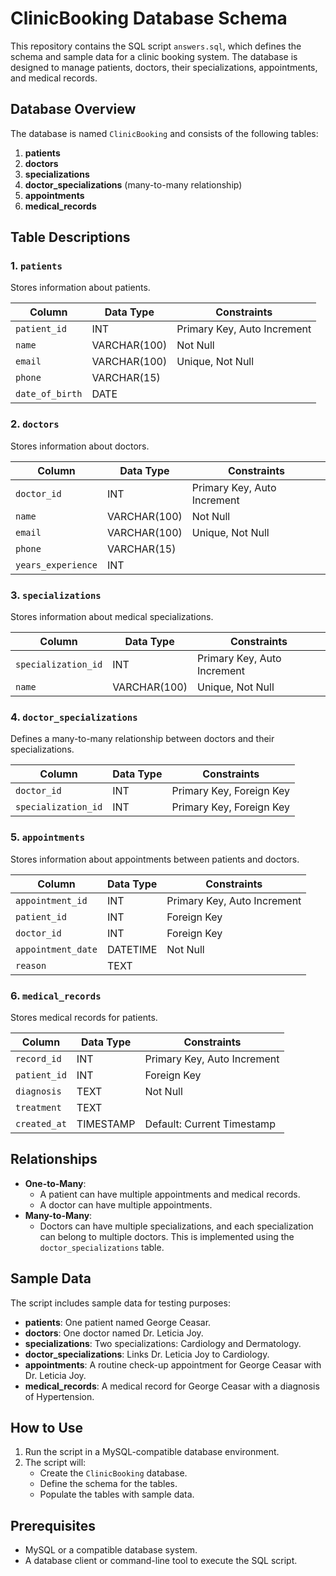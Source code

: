 # ClinicBooking Database Schema

This repository contains the SQL script `answers.sql`, which defines the schema and sample data for a clinic booking system. The database is designed to manage patients, doctors, their specializations, appointments, and medical records.

## Database Overview

The database is named `ClinicBooking` and consists of the following tables:

1. **patients**
2. **doctors**
3. **specializations**
4. **doctor_specializations** (many-to-many relationship)
5. **appointments**
6. **medical_records**

## Table Descriptions

### 1. `patients`
Stores information about patients.

| Column         | Data Type     | Constraints                  |
|----------------|---------------|------------------------------|
| `patient_id`   | INT           | Primary Key, Auto Increment  |
| `name`         | VARCHAR(100)  | Not Null                     |
| `email`        | VARCHAR(100)  | Unique, Not Null             |
| `phone`        | VARCHAR(15)   |                              |
| `date_of_birth`| DATE          |                              |

### 2. `doctors`
Stores information about doctors.

| Column             | Data Type     | Constraints                  |
|--------------------|---------------|------------------------------|
| `doctor_id`        | INT           | Primary Key, Auto Increment  |
| `name`             | VARCHAR(100)  | Not Null                     |
| `email`            | VARCHAR(100)  | Unique, Not Null             |
| `phone`            | VARCHAR(15)   |                              |
| `years_experience` | INT           |                              |

### 3. `specializations`
Stores information about medical specializations.

| Column               | Data Type     | Constraints                  |
|----------------------|---------------|------------------------------|
| `specialization_id`  | INT           | Primary Key, Auto Increment  |
| `name`               | VARCHAR(100)  | Unique, Not Null             |

### 4. `doctor_specializations`
Defines a many-to-many relationship between doctors and their specializations.

| Column               | Data Type     | Constraints                  |
|----------------------|---------------|------------------------------|
| `doctor_id`          | INT           | Primary Key, Foreign Key     |
| `specialization_id`  | INT           | Primary Key, Foreign Key     |

### 5. `appointments`
Stores information about appointments between patients and doctors.

| Column               | Data Type     | Constraints                  |
|----------------------|---------------|------------------------------|
| `appointment_id`     | INT           | Primary Key, Auto Increment  |
| `patient_id`         | INT           | Foreign Key                  |
| `doctor_id`          | INT           | Foreign Key                  |
| `appointment_date`   | DATETIME      | Not Null                     |
| `reason`             | TEXT          |                              |

### 6. `medical_records`
Stores medical records for patients.

| Column               | Data Type     | Constraints                  |
|----------------------|---------------|------------------------------|
| `record_id`          | INT           | Primary Key, Auto Increment  |
| `patient_id`         | INT           | Foreign Key                  |
| `diagnosis`          | TEXT          | Not Null                     |
| `treatment`          | TEXT          |                              |
| `created_at`         | TIMESTAMP     | Default: Current Timestamp   |

## Relationships

- **One-to-Many**: 
  - A patient can have multiple appointments and medical records.
  - A doctor can have multiple appointments.
- **Many-to-Many**:
  - Doctors can have multiple specializations, and each specialization can belong to multiple doctors. This is implemented using the `doctor_specializations` table.

## Sample Data

The script includes sample data for testing purposes:

- **patients**: One patient named George Ceasar.
- **doctors**: One doctor named Dr. Leticia Joy.
- **specializations**: Two specializations: Cardiology and Dermatology.
- **doctor_specializations**: Links Dr. Leticia Joy to Cardiology.
- **appointments**: A routine check-up appointment for George Ceasar with Dr. Leticia Joy.
- **medical_records**: A medical record for George Ceasar with a diagnosis of Hypertension.

## How to Use

1. Run the script in a MySQL-compatible database environment.
2. The script will:
   - Create the `ClinicBooking` database.
   - Define the schema for the tables.
   - Populate the tables with sample data.

## Prerequisites

- MySQL or a compatible database system.
- A database client or command-line tool to execute the SQL script.
